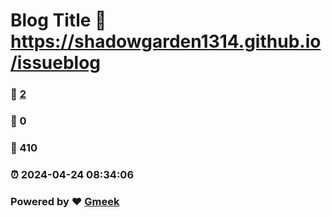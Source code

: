 # Blog Title :link: https://shadowgarden1314.github.io/issueblog 
### :page_facing_up: [2](https://shadowgarden1314.github.io/issueblog/tag.html) 
### :speech_balloon: 0 
### :hibiscus: 410 
### :alarm_clock: 2024-04-24 08:34:06 
### Powered by :heart: [Gmeek](https://github.com/Meekdai/Gmeek)
